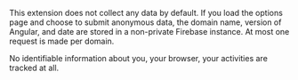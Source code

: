 This extension does not collect any data by default. If you load the options page and choose to submit anonymous data, the domain name, version of Angular, and date are stored in a non-private Firebase instance. At most one request is made per domain.

No identifiable information about you, your browser, your activities are tracked at all.
